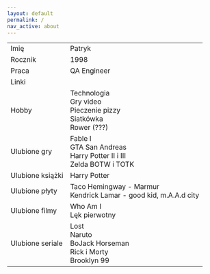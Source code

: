 ```yaml
---
layout: default
permalink: /
nav_active: about
---
```


<div id="content">
    <table>
        <tr>
            <td>Imię</td><td>Patryk</td>
        </tr>
        <tr>
            <td>Rocznik</td><td>1998</td>
        </tr>
        <tr>
            <td>Praca</td><td>QA Engineer</td>
        </tr>
        <tr>
            <td>Linki</td>
            <td>
                <a href="https://github.com/jaQbiak" target="_blank"><i class="fa-brands fa-github"></i></a>
                <a href="https://www.youtube.com/@jaqbiak" target="_blank"><i class="fa-brands fa-youtube"></i></a>
                <a href="https://www.tiktok.com/@jaqbiak888" target="_blank"><i class="fa-brands fa-tiktok"></i></a>
            </td>
        </tr>
        <tr>
            <td>Hobby</td>
            <td>
                Technologia
                <br>Gry video
                <br>Pieczenie pizzy
                <br>Siatkówka
                <br>Rower (???)
            </td>
        </tr>
        <tr>
            <td>Ulubione gry</td>
            <td>
                Fable I
                <br>GTA San Andreas
                <br>Harry Potter II i III
                <br>Zelda BOTW i TOTK
            </td>
        </tr>
        <tr>
            <td>Ulubione książki</td><td>Harry Potter</td>
        </tr>
        <tr>
            <td>Ulubione płyty</td>
            <td>
                Taco Hemingway - Marmur
                <br>Kendrick Lamar - good kid, m.A.A.d city
            </td>
        </tr>
        <tr>
            <td>Ulubione filmy</td>
            <td>
                Who Am I
                <br>Lęk pierwotny
            </td>
        </tr>
        <tr>
            <td>Ulubione seriale</td>
            <td>
                Lost
                <br>Naruto
                <br>BoJack Horseman
                <br>Rick i Morty
                <br>Brooklyn 99
            </td>
        </tr>
    </table>
</div>